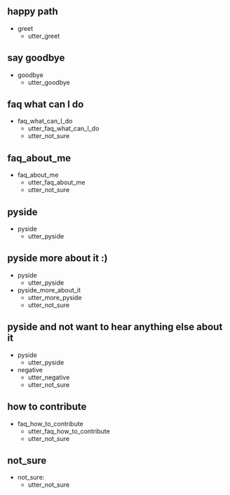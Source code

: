 ## happy path
* greet
  - utter_greet

## say goodbye
* goodbye
  - utter_goodbye

## faq what can I do
* faq_what_can_I_do
  - utter_faq_what_can_I_do
  - utter_not_sure

## faq_about_me
* faq_about_me
  - utter_faq_about_me
  - utter_not_sure

## pyside
* pyside
  - utter_pyside

## pyside more about it :)
* pyside
  - utter_pyside
* pyside_more_about_it
  - utter_more_pyside
  - utter_not_sure

## pyside and not want to hear anything else about it
* pyside
  - utter_pyside
* negative
  - utter_negative
  - utter_not_sure

## how to contribute
* faq_how_to_contribute
  - utter_faq_how_to_contribute
  - utter_not_sure

## not_sure
* not_sure:
  - utter_not_sure
